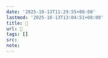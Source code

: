 ```yaml
---
date: '2025-10-13T11:29:55+08:00'
lastmod: '2025-10-13T13:04:51+08:00'
title: 󰣨
url: 󰣨
tags: []
src:
note:
---
```

